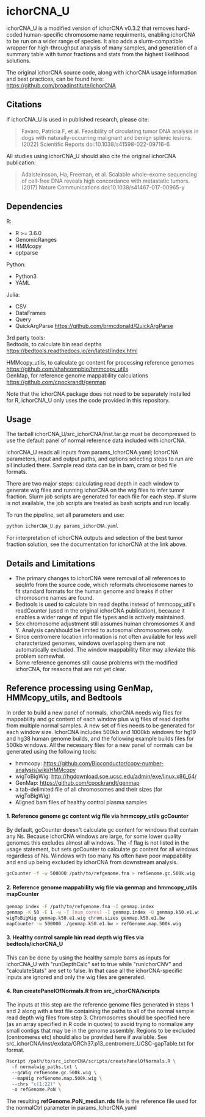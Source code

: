 # ichorCNA_U

ichorCNA_U is a modified version of ichorCNA v0.3.2 that removes hard-coded human-specific chromosome name requirments, 
enabling ichorCNA to be run on a wider range of species. It also adds a slurm-compatible wrapper for high-throughput analysis of 
many samples, and generation of a summary table with tumor fractions and stats from the highest likelihood solutions.

The original ichorCNA source code, along with ichorCNA usage information and best practices, can be found here:
https://github.com/broadinstitute/ichorCNA

## Citations
If ichorCNA_U is used in published research, please cite:  
>Favaro, Patricia F, et al. Feasibility of circulating tumor DNA analysis in dogs with naturally-occurring malignant and benign splenic lesions. (2022) Scientific Reports doi:10.1038/s41598-022-09716-6

All studies using ichorCNA_U should also cite the original ichorCNA publication:  
>Adalsteinsson, Ha, Freeman, et al. Scalable whole-exome sequencing of cell-free DNA reveals high concordance with metastatic tumors. (2017) Nature Communications doi:10.1038/s41467-017-00965-y


## Dependencies
R:
 - R >= 3.6.0
 - GenomicRanges
 - HMMcopy
 - optparse

Python:
 - Python3
 - YAML

Julia:
 - CSV
 - DataFrames
 - Query
 - QuickArgParse https://github.com/brmcdonald/QuickArgParse  

3rd party tools:  
Bedtools, to calculate bin read depths  
https://bedtools.readthedocs.io/en/latest/index.html  

HMMcopy_utils, to calculate gc content for processing reference genomes  
https://github.com/shahcompbio/hmmcopy_utils  
GenMap, for reference genome mappability calculations  
https://github.com/cpockrandt/genmap  

Note that the ichorCNA package does not need to be separately installed for R, ichorCNA_U only uses the code provided in this repository.

## Usage

The tarball ichorCNA_U/src_ichorCNA/inst.tar.gz must be decompressed to use the default panel of normal reference data included with ichorCNA.

ichorCNA_U reads all inputs from params_IchorCNA.yaml; IchorCNA parameters, input and 
output paths, and options selecting steps to run are all included there. 
Sample read data can be in bam, cram or bed file formats.  

There are two major steps: calculating read depth in each window to generate wig files and running
ichorCNA on the wig files to infer tumor fraction. Slurm job scripts are generated for each file
for each step. If slurm is not available, the job scripts are treated as bash scripts and run
locally.  

To run the pipeline, set all parameters and use:
```Bash
python ichorCNA_U.py params_ichorCNA.yaml
```

For interpretation of ichorCNA outputs and selection of the best tumor fraction solution, see the documentation for ichorCNA at the link above.

## Details and Limitations
 - The primary changes to ichorCNA were removal of all references to seqInfo from the source code, which reformats chromosome names to fit
standard formats for the human genome and breaks if other chromosome names are found.
 - Bedtools is used to calculate bin read depths instead of hmmcopy_util's readCounter (used in the original ichorCNA publication), because it enables a wider range of input file types and is actively maintained.
 - Sex chromosome adjustment still assumes human chromosomes X and Y. Analysis can/should be limited to autosomal chromosomes only.
 - Since centromere location information is not often available for less well characterized genomes, windows overlapping 
them are not automatically excluded. The window mappability filter may alleviate this problem somewhat.
 - Some reference genomes still cause problems with the modified ichorCNA, for reasons that are not yet clear.  

## Reference processing using GenMap, HMMcopy_utils, and Bedtools
In order to build a new panel of normals, ichorCNA needs wig files for mappability and gc content of each window plus wig files of read depths from multiple
normal samples. A new set of files needs to be generated for each window size. IchorCNA includes 500kb and 1000kb windows for hg19 and hg38 human genome builds, 
and the following example builds files for 500kb windows. All the necessary files for a new panel of normals can be generated using the following tools:

 - hmmcopy:			https://github.com/Bioconductor/copy-number-analysis/wiki/HMMcopy
 - wigToBigWig:		http://hgdownload.soe.ucsc.edu/admin/exe/linux.x86_64/
 - GenMap:			https://github.com/cpockrandt/genmap
 - a tab-delimited file of all chromosomes and their sizes (for wigToBigWig)
 - Aligned bam files of healthy control plasma samples

#### 1. Reference genome gc content wig file via hmmcopy_utils gcCounter
By default, gcCounter doesn't calculate gc content for windows that contain any Ns. Because ichorCNA windows are large, 
for some lower quality genomes this excludes almost all windows. The -f flag is not listed in the usage statement, 
but sets gcCounter to calculate gc content for all windows regardless of Ns. Windows with too many Ns often have poor
mappability and end up being excluded by ichorCNA from downstream analysis.
```Bash
gcCounter -f -w 500000 /path/to/refgenome.fna > refGenome.gc.500k.wig
```
#### 2. Reference genome mappability wig file via genmap and hmmcopy_utils mapCounter
```Bash
genmap index -F /path/to/refgenome.fna -I genmap.index
genmap -K 50 -E 1 -w -T [num_cores] -I genmap.index -O genmap.k50.e1.wig
wigToBigWig genmap.k50.e1.wig chrom.sizes genmap.k50.e1.bw
mapCounter -w 500000 ./genmap.k50.e1.bw > refGenome.map.500k.wig
```
#### 3. Healthy control sample bin read depth wig files via bedtools/ichorCNA_U
This can be done by using the healthy sample bams as inputs for ichorCNA_U with "runDepthCalc" 
set to true while "runIchorCNV" and "calculateStats" are set to false. In that case all the ichorCNA-specific inputs are 
ignored and only the wig files are generated.

#### 4. Run createPanelOfNormals.R from src_ichorCNA/scripts
The inputs at this step are the reference genome files generated in steps 1 and 2 along with a text file containing the paths
to all of the normal sample read depth wig files from step 3. Chromosomes should be specified here (as an array specified in R code in quotes) 
to avoid trying to normalize any small contigs that may be in the genome assembly. Regions to be excluded (centromeres etc) 
should also be provided here if available. See src_ichorCNA/inst/exdata/GRCh37.p13_centromere_UCSC-gapTable.txt for format.
```Bash
Rscript /path/to/src_ichorCNA/scripts/createPanelOfNormals.R \  
  -f normalwig_paths.txt \  
  --gcWig refGenome.gc.500k.wig \  
  --mapWig refGenome.map.500k.wig \  
  --chrs "c(1:22)" \  
  -o refGenome.PoN \  
```
The resulting **refGenome.PoN_median.rds** file is the reference file used for the normalCtrl parameter in params_IchorCNA.yaml


